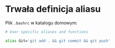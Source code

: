 # Trwała definicja aliasu

Plik `.bashrc` w katalogu domowym:

```bash
# User specific aliases and functions

alias Git='git add . && git commit && git push'
```
